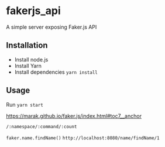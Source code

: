 # fakerjs_api
A simple server exposing Faker.js API

## Installation

- Install node.js
- Install Yarn
- Install dependencies `yarn install`

## Usage

Run `yarn start`

https://marak.github.io/faker.js/index.html#toc7__anchor

`/:namespace/:command/:count` 

`faker.name.findName()` `http://localhost:8080/name/findName/1`